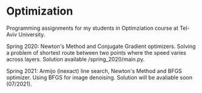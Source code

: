 # Optimization

Programming assignments for my students in Optimziation course at Tel-Aviv University.

Spring 2020: Newton's Method and Conjugate Gradient optimizers. Solving a problem of shortest route between two points where the speed varies across layers. Solution available /spring_2020/main.py.

Spring 2021: Armijo (inexact) line search, Newton's Method and BFGS optimizer. Using BFGS for image denoising. Solution will be avaliable soon (07/2021).
